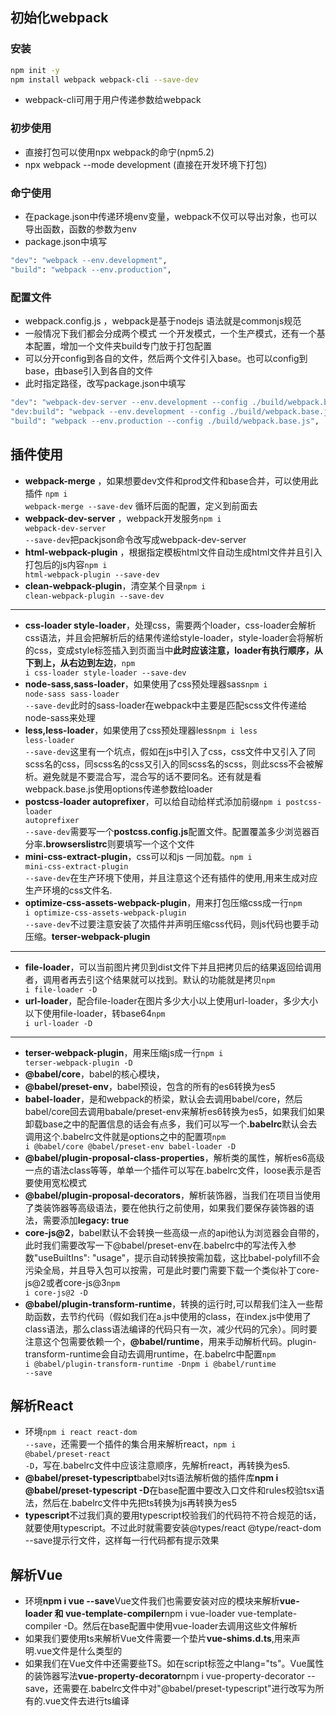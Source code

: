 ## 初始化webpack

### 安装

```bash
npm init -y
npm install webpack webpack-cli --save-dev 
```

- webpack-cli可用于用户传递参数给webpack

### 初步使用
- 直接打包可以使用npx webpack的命宁(npm5.2)
- npx webpack --mode development (直接在开发环境下打包)

### 命宁使用
- 在package.json中传递环境env变量，webpack不仅可以导出对象，也可以导出函数，函数的参数为env
- package.json中填写

```bash
"dev": "webpack --env.development",
"build": "webpack --env.production",
```

### 配置文件
- webpack.config.js ，webpack是基于nodejs 语法就是commonjs规范
- 一般情况下我们都会分成两个模式 一个开发模式，一个生产模式，还有一个基本配置，增加一个文件夹build专门放于打包配置
- 可以分开config到各自的文件，然后两个文件引入base。也可以config到base，由base引入到各自的文件
- 此时指定路径，改写package.json中填写

```bash
"dev": "webpack-dev-server --env.development --config ./build/webpack.base.js --open",
"dev:build": "webpack --env.development --config ./build/webpack.base.js",
"build": "webpack --env.production --config ./build/webpack.base.js",
```

##  插件使用

- <b>webpack-merge</b> ，如果想要dev文件和prod文件和base合并，可以使用此插件 <code>npm i webpack-merge --save-dev</code> 循环后面的配置，定义到前面去
- <b>webpack-dev-server</b> ，webpack开发服务<code>npm i webpack-dev-server --save-dev</code>把packjson命令改写成webpack-dev-server
- <b>html-webpack-plugin</b> ，根据指定模板html文件自动生成html文件并且引入打包后的js内容<code>npm i html-webpack-plugin --save-dev</code>
- <b>clean-webpack-plugin</b>，清空某个目录<code>npm i clean-webpack-plugin --save-dev</code>

---

- <b>css-loader style-loader</b>，处理css，需要两个loader，css-loader会解析css语法，并且会把解析后的结果传递给style-loader，style-loader会将解析的css，变成style标签插入到页面当中<b>此时应该注意，loader有执行顺序，从下到上，从右边到左边</b>，<code>npm i css-loader style-loader --save-dev</code>
- <b>node-sass,sass-loader</b>，如果使用了css预处理器sass<code>npm i node-sass sass-loader --save-dev</code>此时的sass-loader在webpack中主要是匹配scss文件传递给node-sass来处理
- <b>less,less-loader</b>，如果使用了css预处理器less<code>npm i less less-loader --save-dev</code>这里有一个坑点，假如在js中引入了css，css文件中又引入了同scss名的css，同scss名的css又引入的同scss名的scss，则此scss不会被解析。避免就是不要混合写，混合写的话不要同名。还有就是看webpack.base.js使用options传递参数给loader
- <b>postcss-loader autoprefixer</b>，可以给自动给样式添加前缀<code>npm i postcss-loader autoprefixer --save-dev</code>需要写一个<b>postcss.config.js</b>配置文件。配置覆盖多少浏览器百分率<b>.browserslistrc</b>则要填写一个这个文件
- <b>mini-css-extract-plugin</b>，css可以和js 一同加载。<code>npm i mini-css-extract-plugin --save-dev</code>在生产环境下使用，并且注意这个还有插件的使用,用来生成对应生产环境的css文件名.
- <b>optimize-css-assets-webpack-plugin</b>，用来打包压缩css成一行<code>npm i optimize-css-assets-webpack-plugin --save-dev</code>不过要注意安装了次插件并声明压缩css代码，则js代码也要手动压缩。<b>terser-webpack-plugin</b>

---

- <b>file-loader</b>，可以当前图片拷贝到dist文件下并且把拷贝后的结果返回给调用者，调用者再去引这个结果就可以找到。默认的功能就是拷贝<code>npm i file-loader -D</code>
- <b>url-loader</b>，配合file-loader在图片多少大小以上使用url-loader，多少大小以下使用file-loader，转base64<code>npm i url-loader -D</code>

---

- <b>terser-webpack-plugin</b>，用来压缩js成一行<code>npm i terser-webpack-plugin -D</code>
- <b>@babel/core</b>，babel的核心模块，
- <b>@babel/preset-env</b>，babel预设，包含的所有的es6转换为es5
- <b>babel-loader</b>，是和webpack的桥梁，默认会去调用babel/core，然后babel/core回去调用babale/preset-env来解析es6转换为es5，如果我们如果卸载base之中的配置信息的话会有点多，我们可以写一个<b>.babelrc</b>默认会去调用这个.babelrc文件就是options之中的配置项<code>npm i @babel/core @babel/preset-env babel-loader -D</code>
- <b>@babel/plugin-proposal-class-properties</b>，解析类的属性，解析es6高级一点的语法class等等，单单一个插件可以写在.babelrc文件，loose表示是否要使用宽松模式
- <b>@babel/plugin-proposal-decorators</b>，解析装饰器，当我们在项目当使用了类装饰器等高级语法，要在他执行之前使用，如果我们要保存装饰器的语法，需要添加<b>legacy: true</b>
- <b>core-js@2</b>，babel默认不会转换一些高级一点的api他认为浏览器会自带的，此时我们需要改写一下@babel/preset-env在.babelrc中的写法传入参数"useBuiltIns": "usage"，提示自动转换按需加载，这比babel-polyfill不会污染全局，并且导入包可以按需，可是此时要门需要下载一个类似补丁core-js@2或者core-js@3<code>npm i core-js@2 -D</code>
- <b>@babel/plugin-transform-runtime</b>，转换的运行时,可以帮我们注入一些帮助函数，去节约代码（假如我们在a.js中使用的class，在index.js中使用了class语法，那么class语法编译的代码只有一次，减少代码的冗余）。同时要注意这个包需要依赖一个，<b>@babel/runtime</b>，用来手动解析代码。plugin-transform-runtime会自动去调用runtime，在.babelrc中配置<code>npm i @babel/plugin-transform-runtime -D</code><code>npm i @babel/runtime --save</code>

## 解析React
- 环境<code>npm i react react-dom --save</code>，还需要一个插件的集合用来解析react，<code>npm i @babel/preset-react -D</code>，写在.babelrc文件中应该注意顺序，先解析react，再转换为es5.
- <b>@babel/preset-typescript</b>babel对ts语法解析做的插件库<b>npm i @babel/preset-typescript -D</b>在base配置中要改入口文件和rules校验tsx语法，然后在.babelrc文件中先把ts转换为js再转换为es5
- <b>typescript</b>不过我们真的要用typescript校验我们的代码符不符合规范的话，就要使用typescript。不过此时就需要安装@types/react @type/react-dom --save提示行文件，这样每一行代码都有提示效果

## 解析Vue
- 环境<b>npm i vue --save</b>Vue文件我们也需要安装对应的模块来解析<b>vue-loader 和 vue-template-compiler</b>npm i vue-loader vue-template-compiler -D。然后在base配置中使用vue-loader去调用这些文件解析
- 如果我们要使用ts来解析Vue文件需要一个垫片<b>vue-shims.d.ts</b>,用来声明.vue文件是什么类型的
- 如果我们在Vue文件中还需要些TS。如在script标签之中lang="ts"。Vue属性的装饰器写法<b>vue-property-decorator</b>npm i vue-property-decorator --save，还需要在.babelrc文件中对"@babel/preset-typescript"进行改写为所有的.vue文件去进行ts编译
